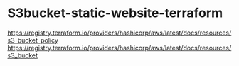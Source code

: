 # S3bucket-static-website-terraform

https://registry.terraform.io/providers/hashicorp/aws/latest/docs/resources/s3_bucket_policy
https://registry.terraform.io/providers/hashicorp/aws/latest/docs/resources/s3_bucket
